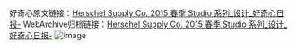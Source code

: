 好奇心原文链接：[Herschel Supply Co. 2015 春季 Studio 系列_设计_好奇心日报-](https://www.qdaily.com/articles/5733.html)
WebArchive归档链接：[Herschel Supply Co. 2015 春季 Studio 系列_设计_好奇心日报-](http://web.archive.org/web/20190623165416/https://www.qdaily.com/articles/5733.html)
![image](http://ww3.sinaimg.cn/large/007d5XDply1g3w9238u99j30u03n2gxr)